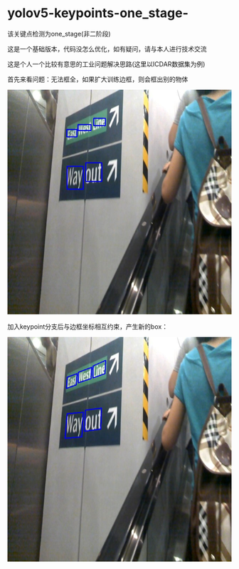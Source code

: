 # yolov5-keypoints-one_stage-
该关键点检测为one_stage(非二阶段)

这是一个基础版本，代码没怎么优化，如有疑问，请与本人进行技术交流

这是个人一个比较有意思的工业问题解决思路(这里以ICDAR数据集为例)

首先来看问题：无法框全，如果扩大训练边框，则会框出别的物体

![image](https://github.com/qq909701783/yolov5-keypoints-one_stage-/blob/main/test.jpg)

加入keypoint分支后与边框坐标相互约束，产生新的box：

![image](https://github.com/qq909701783/yolov5-keypoints-one_stage-/blob/main/end.jpg)
